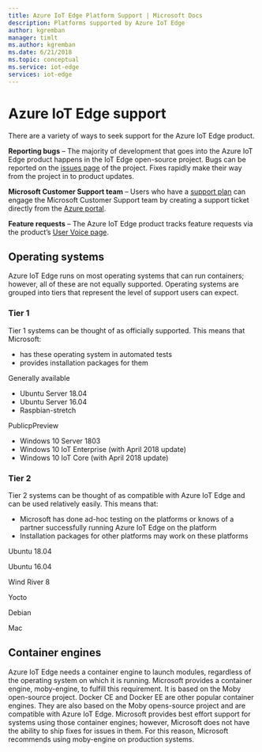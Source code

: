 ```yaml
---
title: Azure IoT Edge Platform Support | Microsoft Docs 
description: Platforms supported by Azure IoT Edge
author: kgremban
manager: timlt
ms.author: kgremban
ms.date: 6/21/2018
ms.topic: conceptual
ms.service: iot-edge
services: iot-edge
---
```


# Azure IoT Edge support
There are a variety of ways to seek support for the Azure IoT Edge product.

**Reporting bugs** – The majority of development that goes into the Azure IoT Edge product happens in the IoT Edge open-source project. Bugs can be reported on the [issues page](https://github.com/azure/iotedge/issues) of the project. Fixes rapidly make their way from the project in to product updates.

**Microsoft Customer Support team** – Users who have a [support plan](https://azure.microsoft.com/support/plans/) can engage the Microsoft Customer Support team by creating a support ticket directly from the [Azure portal]( https://ms.portal.azure.com/signin/index/?feature.settingsportalinstance=mpac).

**Feature requests** – The Azure IoT Edge product tracks feature requests via the product’s [User Voice page](https://feedback.azure.com/forums/907045-azure-iot-edge).

## Operating systems
Azure IoT Edge runs on most operating systems that can run containers; however, all of these are not equally supported. Operating systems are grouped into tiers that represent the level of support users can expect.

### Tier 1
Tier 1 systems can be thought of as officially supported. This means that Microsoft:
* has these operating system in automated tests
* provides installation packages for them

Generally available
* Ubuntu Server 18.04
* Ubuntu Server 16.04
* Raspbian-stretch

PublicpPreview
* Windows 10 Server 1803
* Windows 10 IoT Enterprise (with April 2018 update)
* Windows 10 IoT Core (with April 2018 update)

### Tier 2
Tier 2 systems can be thought of as compatible with Azure IoT Edge and can be used relatively easily. This means that:
* Microsoft has done ad-hoc testing on the platforms or knows of a partner successfully running Azure IoT Edge on the platform
* Installation packages for other platforms may work on these platforms

Ubuntu 18.04

Ubuntu 16.04

Wind River 8

Yocto

Debian

Mac

## Container engines
Azure IoT Edge needs a container engine to launch modules, regardless of the operating system on which it is running. Microsoft provides a container engine, moby-engine, to fulfill this requirement. It is based on the Moby open-source project. Docker CE and Docker EE are other popular container engines. They are also based on the Moby opens-source project and are compatible with Azure IoT Edge. Microsoft provides best effort support for systems using those container engines; however, Microsoft does not have the ability to ship fixes for issues in them. For this reason, Microsoft recommends using moby-engine on production systems.


<!-- Links -->
[lnk-edge-blog]: https://azure.microsoft.com/blog/securing-the-intelligent-edge/ 
